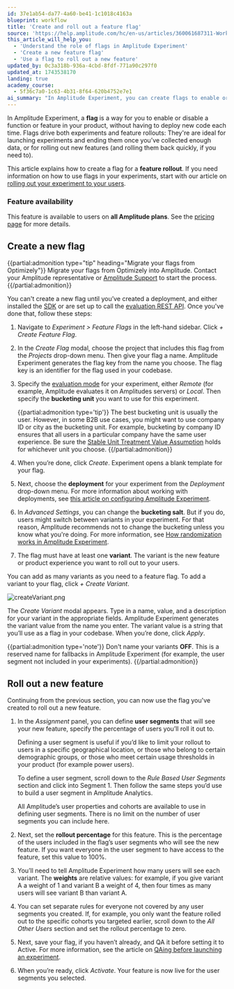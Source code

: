 ```yaml
---
id: 37e1ab54-da77-4a60-be41-1c1018c4163a
blueprint: workflow
title: 'Create and roll out a feature flag'
source: 'https://help.amplitude.com/hc/en-us/articles/360061687311-Working-with-feature-flags-and-feature-rollouts'
this_article_will_help_you:
  - 'Understand the role of flags in Amplitude Experiment'
  - 'Create a new feature flag'
  - 'Use a flag to roll out a new feature'
updated_by: 0c3a318b-936a-4cbd-8fdf-771a90c297f0
updated_at: 1743538170
landing: true
academy_course:
  - 5f36c7a0-1c63-4b31-8f64-620b4752e7e1
ai_summary: "In Amplitude Experiment, you can create flags to enable or disable functions without deploying new code each time. Flags are used for experiments and feature rollouts. This article guides you on creating flags for feature rollouts, explaining steps like choosing evaluation modes and creating variants. Once you've set up your flag, you can define user segments and rollout percentages for the new feature. Finally, you can activate the feature when you're ready. This feature is available on all Amplitude plans."
---
```

In Amplitude Experiment, a **flag** is a way for you to enable or disable a function or feature in your product, without having to deploy new code each time. Flags drive both experiments and feature rollouts: They're are ideal for launching experiments and ending them once you’ve collected enough data, or for rolling out new features (and rolling them back quickly, if you need to).

This article explains how to create a flag for a **feature rollout**. If you need information on how to use flags in your experiments, start with our article on [rolling out your experiment to your users](/docs/feature-experiment/workflow/experiment-test).

### Feature availability

This feature is available to users on **all Amplitude plans**. See the [pricing page](https://amplitude.com/pricing) for more details.

## Create a new flag

{{partial:admonition type="tip" heading="Migrate your flags from Optimizely"}}
Migrate your flags from Optimizely into Amplitude. Contact your Amplitude representative or [Amplitude Support](https://gethelp.amplitude.com) to start the process.
{{/partial:admonition}}

You can't create a new flag until you’ve created a deployment, and either installed the [SDK](/docs/sdks/experiment-sdks) or are set up to call the [evaluation REST API](/docs/apis/experiment/experiment-evaluation-api). Once you've done that, follow these steps:

1. Navigate to *Experiment > Feature Flags* in the left-hand sidebar. Click *+ Create Feature Flag*.
2. In the *Create Flag* modal, choose the project that includes this flag from the *Projects* drop-down menu. Then give your flag a name. Amplitude Experiment generates the flag key from the name you choose. The flag key is an identifier for the flag used in your codebase.
3. Specify the [evaluation mode](/docs/feature-experiment/local-evaluation) for your experiment, either *Remote* (for example, Amplitude evaluates it on Amplitudes servers) or *Local*. Then specify the **bucketing unit** you want to use for this experiment.  
  
    {{partial:admonition type='tip'}}
    The best bucketing unit is usually the user. However, in some B2B use cases, you might want to use company ID or city as the bucketing unit. For example, bucketing by company ID ensures that all users in a particular company have the same user experience. Be sure the [Stable Unit Treatment Value Assumption](https://blogs.iq.harvard.edu/violations_of_s#:~:text=Methods%20for%20causal%20inference%2C%20in,treatments%20of%20others%20around%20him) holds for whichever unit you choose.
    {{/partial:admonition}}

4. When you’re done, click *Create*. Experiment opens a blank template for your flag.
5. Next, choose the **deployment** for your experiment from the *Deployment* drop-down menu. For more information about working with deployments, see [this article on configuring Amplitude Experiment](/docs/feature-experiment/workflow/configure).
6. In *Advanced Settings*, you can change the **bucketing salt**. But if you do, users might switch between variants in your experiment. For that reason, Amplitude recommends not to change the bucketing unless you know what you're doing. For more information, see [How randomization works in Amplitude Experiment](/docs/feature-experiment/under-the-hood/experiment-randomization).
7. The flag must have at least one **variant**. The variant is the new feature or product experience you want to roll out to your users.  
  
You can add as many variants as you need to a feature flag. To add a variant to your flag, click *+ Create Variant*.

![createVariant.png](/docs/output/img/workflow/createvariant-png.png)

The *Create Variant* modal appears. Type in a name, value, and a description for your variant in the appropriate fields. Amplitude Experiment generates the variant value from the name you enter. The variant value is a string that you’ll use as a flag in your codebase. When you’re done, click *Apply*.

{{partial:admonition type='note'}}
Don't name your variants **OFF**. This is a reserved name for fallbacks in Amplitude Experiment (for example, the user segment not included in your experiments).
{{/partial:admonition}}

## Roll out a new feature

Continuing from the previous section, you can now use the flag you've created to roll out a new feature.

1. In the *Assignment* panel, you can define **user segments** that will see your new feature, specify the percentage of users you’ll roll it out to.

    Defining a user segment is useful if you’d like to limit your rollout to users in a specific geographical location, or those who belong to certain demographic groups, or those who meet certain usage thresholds in your product (for example power users).

    To define a user segment, scroll down to the *Rule Based User Segments* section and click into Segment 1. Then follow the same steps you’d use to build a user segment in Amplitude Analytics.

    All Amplitude’s user properties and cohorts are available to use in defining user segments. There is no limit on the number of user segments you can include here.

2. Next, set the **rollout percentage** for this feature. This is the percentage of the users included in the flag’s user segments who will see the new feature. If you want everyone in the user segment to have access to the feature, set this value to 100%.
3. You’ll need to tell Amplitude Experiment how many users will see each variant. The **weights** are relative values: for example, if you give variant A a weight of 1 and variant B a weight of 4, then four times as many users will see variant B than variant A.
4. You can set separate rules for everyone not covered by any user segments you created. If, for example, you only want the feature rolled out to the specific cohorts you targeted earlier, scroll down to the *All Other Users* section and set the rollout percentage to zero.
5. Next, save your flag, if you haven’t already, and QA it before setting it to Active. For more information, see the article on [QAing before launching an experiment](/docs/feature-experiment/workflow/experiment-test).
6. When you’re ready, click *Activate*. Your feature is now live for the user segments you selected.